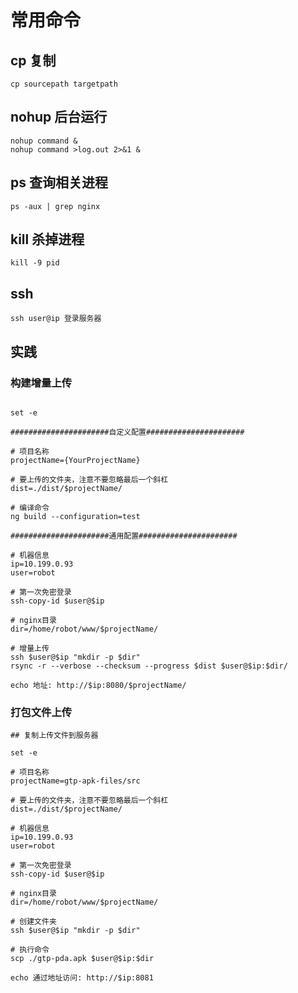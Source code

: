 # 常用命令

## cp 复制

`cp sourcepath targetpath`

## nohup 后台运行

```shell
nohup command &
nohup command >log.out 2>&1 &
```

## ps 查询相关进程

```shell
ps -aux | grep nginx

```

## kill 杀掉进程

```shell
kill -9 pid
```

## ssh

```shell
ssh user@ip 登录服务器
```

## 实践

### 构建增量上传

```shell

set -e

######################自定义配置######################

# 项目名称
projectName={YourProjectName}

# 要上传的文件夹，注意不要忽略最后一个斜杠
dist=./dist/$projectName/

# 编译命令
ng build --configuration=test

######################通用配置######################

# 机器信息
ip=10.199.0.93
user=robot

# 第一次免密登录
ssh-copy-id $user@$ip

# nginx目录
dir=/home/robot/www/$projectName/

# 增量上传
ssh $user@$ip "mkdir -p $dir"
rsync -r --verbose --checksum --progress $dist $user@$ip:$dir/

echo 地址: http://$ip:8080/$projectName/

```

### 打包文件上传

```shell
## 复制上传文件到服务器

set -e

# 项目名称
projectName=gtp-apk-files/src

# 要上传的文件夹，注意不要忽略最后一个斜杠
dist=./dist/$projectName/

# 机器信息
ip=10.199.0.93
user=robot

# 第一次免密登录
ssh-copy-id $user@$ip

# nginx目录
dir=/home/robot/www/$projectName/

# 创建文件夹
ssh $user@$ip "mkdir -p $dir"

# 执行命令
scp ./gtp-pda.apk $user@$ip:$dir

echo 通过地址访问: http://$ip:8081

```
